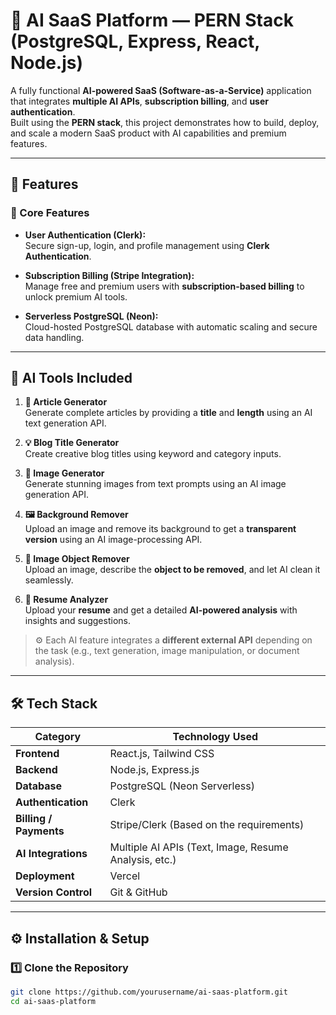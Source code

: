 # 🧠 AI SaaS Platform — PERN Stack (PostgreSQL, Express, React, Node.js)

A fully functional **AI-powered SaaS (Software-as-a-Service)** application that integrates **multiple AI APIs**, **subscription billing**, and **user authentication**.  
Built using the **PERN stack**, this project demonstrates how to build, deploy, and scale a modern SaaS product with AI capabilities and premium features.

---

## 🚀 Features

### 🧩 Core Features
- **User Authentication (Clerk):**  
  Secure sign-up, login, and profile management using **Clerk Authentication**.
  
- **Subscription Billing (Stripe Integration):**  
  Manage free and premium users with **subscription-based billing** to unlock premium AI tools.
  
- **Serverless PostgreSQL (Neon):**  
  Cloud-hosted PostgreSQL database with automatic scaling and secure data handling.

---

## 🤖 AI Tools Included

1. **📝 Article Generator**  
   Generate complete articles by providing a **title** and **length** using an AI text generation API.

2. **💡 Blog Title Generator**  
   Create creative blog titles using keyword and category inputs.

3. **🎨 Image Generator**  
   Generate stunning images from text prompts using an AI image generation API.

4. **🖼️ Background Remover**  
   Upload an image and remove its background to get a **transparent version** using an AI image-processing API.

5. **🧽 Image Object Remover**  
   Upload an image, describe the **object to be removed**, and let AI clean it seamlessly.

6. **📄 Resume Analyzer**  
   Upload your **resume** and get a detailed **AI-powered analysis** with insights and suggestions.

> ⚙️ Each AI feature integrates a **different external API** depending on the task (e.g., text generation, image manipulation, or document analysis).

---

## 🛠️ Tech Stack

| Category | Technology Used |
|-----------|----------------|
| **Frontend** | React.js, Tailwind CSS |
| **Backend** | Node.js, Express.js |
| **Database** | PostgreSQL (Neon Serverless) |
| **Authentication** | Clerk |
| **Billing / Payments** | Stripe/Clerk (Based on the requirements) |
| **AI Integrations** | Multiple AI APIs (Text, Image, Resume Analysis, etc.) |
| **Deployment** | Vercel  |
| **Version Control** | Git & GitHub |

---

## ⚙️ Installation & Setup

### 1️⃣ Clone the Repository
```bash
git clone https://github.com/yourusername/ai-saas-platform.git
cd ai-saas-platform

